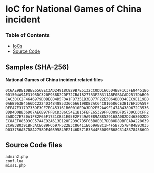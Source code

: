 # IoC for National Games of China incident

### Table of Contents
* [IoCs](#IoCs)
* [Source Code](#event-names)

## Samples (SHA-256)
#### National Games of China incident related files
```
0C6AE9DE10BEE6568EC3AD24918C829B7E5132CC0DD1665D4BBF1C3FE84451B6
0D1504A9AE319BDC320F938D2CDF72CBA18277B3F2B311ABF0BACAD2517DABC0
CAC30CC2F4646979D0BE8B4D5F3A1F87351B3BB77F22E5064BD034CEC9E119BB
0AEB963B4566DC2224D34B4885336C666198DB2AC64C810586CE3B17EF3DA59F
DFFA7E31797339F3CE7EC453161B60010EDA3DD2E52AA9F147AB4389672C3536
BDD4D0BB36D07AE6B97FFBCD386C54E1B15FEFE65329FF0389DFD5739CD3CFF2
3A8DC7E730A1F82F65F1731CB31E05E2F749A9E89AB8529168A082D24680D2DD
EC8AEF085D3CC57A4E92A613E128F2D9C7B5F03B8E017DD80D89BFEADA228639
2CAB3B0391BF3ACE689FC697F522B3C86411E059AB8C1F4F5B7357B484B93035
D033756A57D8A2758DE40895849E2146D571B3B44F3089EB68C31483784586CD
```
## Source Code files
```
admin2.php
conf.lua
miss1.php
```